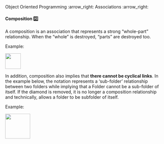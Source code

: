 <link rel="stylesheet" href="{{baseUrl}}/css/textbook.css">

<div class="website-content">

<div id="path">Object Oriented Programming :arrow_right: Associations :arrow_right:</div>

<div id="title">

#### Composition :two:

</div>

<div id="body">

A composition is an association that represents a strong “whole-part” relationship. When the “whole” is destroyed, “parts” are destroyed too.

<dynamic-panel src="../../../uml/classDiagrams/composition/topicPanel.md" header="UML: Class Diagrams: Composition" is-open></dynamic-panel>

<p/>

<tip-box>

Example:

<img src="{{baseUrl}}/oopDesign/associations/composition/images/boardSquare.png" height="50" />
<p/>

</tip-box>

In addition, composition also implies that **there cannot be cyclical links**. In the example below, the notation represents a ‘sub-folder’ relationship between two folders while implying that a Folder cannot be a sub-folder of itself. If the diamond is removed, it is no longer a composition relationship and technically, allows a folder to be subfolder of itself.

<tip-box>

Example:

<img src="{{baseUrl}}/oopDesign/associations/composition/images/folder.png" height="80" />
<p/>

</tip-box>

</div>

<div id="extras">
<div>

</div>
